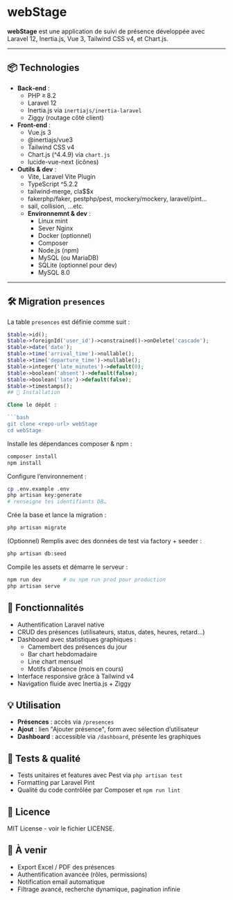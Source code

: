 # webStage

**webStage** est une application de suivi de présence développée avec Laravel 12, Inertia.js, Vue 3, Tailwind CSS v4, et Chart.js.

---

## 📦 Technologies

- **Back‑end** :
  - PHP ≥ 8.2
  - Laravel 12
  - Inertia.js via `inertiajs/inertia-laravel`
  - Ziggy (routage côté client)
- **Front‑end** :
  - Vue.js 3
  - @inertiajs/vue3
  - Tailwind CSS v4
  - Chart.js (^4.4.9) via `chart.js`
  - lucide-vue-next (icônes)
- **Outils & dev** :
  - Vite, Laravel Vite Plugin
  - TypeScript ^5.2.2
  - tailwind‑merge, cla$$x
  - fakerphp/faker, pestphp/pest, mockery/mockery, laravel/pint…
  - sail, collision, …etc.
  - **Environnemnt & dev** :
    - Linux mint
    - Sever Nginx
    - Docker (optionnel)
    - Composer
    - Node.js (npm)
    - MySQL (ou MariaDB)
    - SQLite (optionnel pour dev)
    - MySQL 8.0


---

## 🛠️ Migration `presences`

La table `presences` est définie comme suit :

```php
$table->id();
$table->foreignId('user_id')->constrained()->onDelete('cascade');
$table->date('date');
$table->time('arrival_time')->nullable();
$table->time('departure_time')->nullable();
$table->integer('late_minutes')->default(0);
$table->boolean('absent')->default(false);
$table->boolean('late')->default(false);
$table->timestamps();
## 🚀 Installation

Clone le dépôt :

```bash
git clone <repo-url> webStage
cd webStage
```

Installe les dépendances composer & npm :

```bash
composer install
npm install
```

Configure l’environnement :

```bash
cp .env.example .env
php artisan key:generate
# renseigne tes identifiants DB…
```

Crée la base et lance la migration :

```bash
php artisan migrate
```

(Optionnel) Remplis avec des données de test via factory + seeder :

```bash
php artisan db:seed
```

Compile les assets et démarre le serveur :

```bash
npm run dev       # ou npm run prod pour production
php artisan serve
```

## 🧩 Fonctionnalités

- Authentification Laravel native
- CRUD des présences (utilisateurs, status, dates, heures, retard…)
- Dashboard avec statistiques graphiques :
  - Camembert des présences du jour
  - Bar chart hebdomadaire
  - Line chart mensuel
  - Motifs d’absence (mois en cours)
- Interface responsive grâce à Tailwind v4
- Navigation fluide avec Inertia.js + Ziggy

## 💡 Utilisation

- **Présences** : accès via `/presences`
- **Ajout** : lien "Ajouter présence", form avec sélection d’utilisateur
- **Dashboard** : accessible via `/dashboard`, présente les graphiques

## 🧪 Tests & qualité

- Tests unitaires et features avec Pest via `php artisan test`
- Formatting par Laravel Pint
- Qualité du code contrôlée par Composer et `npm run lint`

## 📄 Licence

MIT License - voir le fichier LICENSE.

## 🧭 À venir

- Export Excel / PDF des présences
- Authentification avancée (rôles, permissions)
- Notification email automatique
- Filtrage avancé, recherche dynamique, pagination infinie